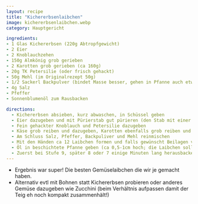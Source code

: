 ```yaml
---
layout: recipe
title: "Kichererbsenlaibchen"
image: kichererbsenlaibchen.webp
category: Hauptgericht

ingredients:
- 1 Glas Kichererbsen (220g Abtropfgewicht)
- 2 Eier
- 2 Knoblauchzehen
- 150g Almkönig grob gerieben
- 2 Karotten grob gerieben (ca 160g)
- 20g TK Petersilie (oder frisch gehackt)
- 50g Mehl (im Originalrezept 50g)
- 1/2 Sackerl Backpulver (bindet Masse besser, gehen in Pfanne auch etwas auf)
- 4g Salz
- Pfeffer
- Sonnenblumenöl zum Rausbacken

directions:
  - Kichererbsen absieben, kurz abwaschen, in Schüssel geben
  - Eier dazugeben und mit Pürierstab gut pürieren (den Stab mit einer Teigkarte abputzen die man später auch zum Umdrehen etc nutzen kann)
  - Fein gehackter Knoblauch und Petersilie dazugeben
  - Käse grob reiben und dazugeben, Karotten ebenfalls grob reiben und dazugeben
  - Am Schluss Salz, Pfeffer, Backpuliver und Mehl reinmischen
  - Mit den Händen ca 12 Laibchen formen und falls gewünscht Beilagen vorbereiten (zb Joghurtsauce oder Vogerlsalat mit Kürbiskernöldressing)
  - Öl in beschichtete Pfanne geben (ca 0,5-1cm hoch; die Laibchen sollen ca bis zur Mitte oder etwas mehr im Öl liegen)
  - Zuerst bei Stufe 9, später 8 oder 7 einige Minuten lang herausbacken und ab und zu wenden
---
```


- Ergebnis war super! Die besten Gemüselaibchen die wir je gemacht haben.
- Alternativ evtl mit Bohnen statt Kichererbsen probieren oder anderes Gemüse dazugeben wie Zucchini (beim Verhältnis aufpassen damit der Teig eh noch kompakt zusammenhält!)
